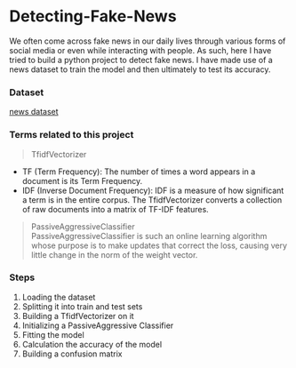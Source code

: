 # Detecting-Fake-News

We often come across fake news in our daily lives through various forms of social media or even while interacting with people. As such, here I have tried to build a python project to detect fake news. I have made use of a news dataset to train the model and then ultimately to test its accuracy.

### Dataset
[news dataset](https://drive.google.com/file/d/1er9NJTLUA3qnRuyhfzuN0XUsoIC4a-_q/view)

### Terms related to this project

> TfidfVectorizer
- TF (Term Frequency): The number of times a word appears in a document is its Term Frequency.
- IDF (Inverse Document Frequency): IDF is a measure of how significant a term is in the entire corpus.
The TfidfVectorizer converts a collection of raw documents into a matrix of TF-IDF features.

> PassiveAggressiveClassifier  
PassiveAggressiveClassifier is such an online learning algorithm whose purpose is to make updates that correct the loss, causing very little change in the norm of the weight vector.

### Steps
1. Loading the dataset
2. Splitting it into train and test sets
3. Building a TfidfVectorizer on it
4. Initializing a PassiveAggressive Classifier
5. Fitting the model
6. Calculation the accuracy of the model
7. Building a confusion matrix
